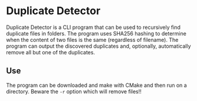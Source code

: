 # Duplicate Detector

Duplicate Detector is a CLI program that can be used to recursively find duplicate files in folders. 
The program uses SHA256 hashing to determine when the content of two files 
is the same (regardless of filename). The program can output the discovered duplicates and, 
optionally, automatically remove all but one of the duplicates.

## Use 

The program can be downloaded and make with CMake and then run on a directory. 
Beware the `-r` option which will remove files!!

